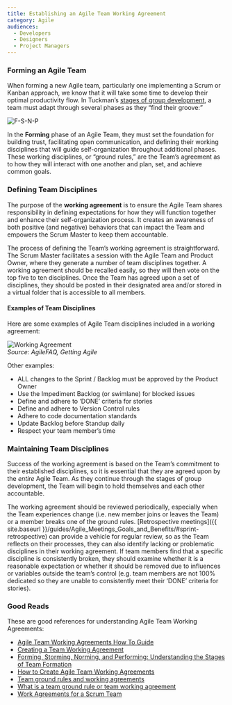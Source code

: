 ```yaml
---
title: Establishing an Agile Team Working Agreement
category: Agile
audiences:
  - Developers
  - Designers
  - Project Managers
---
```

  
### Forming an Agile Team
When forming a new Agile team, particularly one implementing a Scrum or Kanban approach, we know that it will take some time to develop their optimal productivity flow. In Tuckman’s [stages of group development](https://en.wikipedia.org/wiki/Tuckman%27s_stages_of_group_development), a team must adapt through several phases as they “find their groove:”

<img src="{{ site.baseurl }}/assets/img/guides/FSNP.png"
  alt="F-S-N-P"
  class="guide-image guide-image-three-fourths">  

In the **Forming** phase of an Agile Team, they must set the foundation for building trust, facilitating open communication, and defining their working disciplines that will guide self-organization throughout additional phases. These working disciplines, or “ground rules,” are the Team’s agreement as to how they will interact with one another and plan, set, and achieve common goals.

### Defining Team Disciplines
The purpose of the **working agreement** is to ensure the Agile Team shares responsibility in defining expectations for how they will function together and enhance their self-organization process. It creates an awareness of both positive (and negative) behaviors that can impact the Team and empowers the Scrum Master to keep them accountable.

The process of defining the Team’s working agreement is straightforward. The Scrum Master facilitates a session with the Agile Team and Product Owner, where they generate a number of team disciplines together. A working agreement should be recalled easily, so they will then vote on the top five to ten disciplines. Once the Team has agreed upon a set of disciplines, they should be posted in their designated area and/or stored in a virtual folder that is accessible to all members.

#### Examples of Team Disciplines
Here are some examples of Agile Team disciplines included in a working agreement:

<img src="{{ site.baseurl }}/assets/img/guides/working_agreement.png"
  alt="Working Agreement"
  class="guide-image guide-image-three-fourths">  
*Source: AgileFAQ, Getting Agile*

Other examples:
* ALL changes to the Sprint / Backlog must be approved by the Product Owner
* Use the Impediment Backlog (or swimlane) for blocked issues
* Define and adhere to ‘DONE’ criteria for stories
* Define and adhere to Version Control rules
* Adhere to code documentation standards
* Update Backlog before Standup daily
* Respect your team member’s time

### Maintaining Team Disciplines
Success of the working agreement is based on the Team’s commitment to their established disciplines, so it is essential that they are agreed upon by the *entire* Agile Team. As they continue through the stages of group development, the Team will begin to hold themselves and each other accountable.

The working agreement should be reviewed periodically, especially when the Team experiences change (i.e. new member joins or leaves the Team) or a member breaks one of the ground rules. [Retrospective meetings]({{ site.baseurl }}/guides/Agile_Meetings_Goals_and_Benefits/#sprint-retrospective) can provide a vehicle for regular review, so as the Team reflects on their processes, they can also identify lacking or problematic disciplines in their working agreement. If team members find that a specific discipline is consistently broken, they should examine whether it is a reasonable expectation or whether it should be removed due to influences or variables outside the team’s control (e.g. team members are not 100% dedicated so they are unable to consistently meet their ‘DONE’ criteria for stories).

### Good Reads
These are good references for understanding Agile Team Working Agreements:
* [Agile Team Working Agreements How To Guide](http://www.payton-consulting.com/agile-team-working-agreements-guide/)
* [Creating a Team Working Agreement](http://www.gettingagile.com/2008/05/02/creating-a-team-working-agreement/)
* [Forming, Storming, Norming, and Performing: Understanding the Stages of Team Formation](https://www.mindtools.com/pages/article/newLDR_86.htm)
* [How to Create Agile Team Working Agreements](https://www.scrumalliance.org/community/articles/2015/march/how-to-create-agile-team-working-agreements)
* [Team ground rules and working agreements](https://nomad8.com/team-ground-rules/)
* [What is a team ground rule or team working agreement](https://agilefaq.wordpress.com/2007/11/21/what-is-a-team-ground-rule-or-team-working-agreement/)
* [Work Agreements for a Scrum Team](https://www.scrumalliance.org/community/articles/2014/january/work-agreements-scrum-team)
